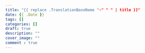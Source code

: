 ```yaml
---
title: "{{ replace .TranslationBaseName "-" " " | title }}"
date: {{ .Date }}
tags: []
categories: []
draft: true
description: ""
cover_image: ""
comment : true
---
```

